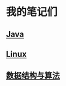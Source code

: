 # 我的笔记们

## [Java](./Java/Java.md)

## [Linux](./Linux/Linux.md)

## [数据结构与算法](./数据结构与算法/数据结构与算法.md)
